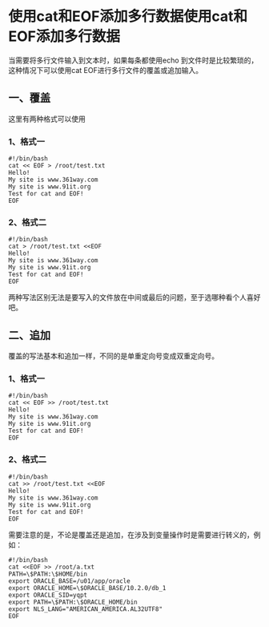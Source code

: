# 使用cat和EOF添加多行数据使用cat和EOF添加多行数据

当需要将多行文件输入到文本时，如果每条都使用echo 到文件时是比较繁琐的，这种情况下可以使用cat EOF进行多行文件的覆盖或追加输入。

## 一、覆盖
这里有两种格式可以使用

### 1、格式一

``` shell
#!/bin/bash
cat << EOF > /root/test.txt
Hello!
My site is www.361way.com
My site is www.91it.org
Test for cat and EOF!
EOF
```

### 2、格式二

``` shell
#!/bin/bash
cat > /root/test.txt <<EOF
Hello!
My site is www.361way.com
My site is www.91it.org
Test for cat and EOF!
EOF
```

两种写法区别无法是要写入的文件放在中间或最后的问题，至于选哪种看个人喜好吧。

## 二、追加

覆盖的写法基本和追加一样，不同的是单重定向号变成双重定向号。

### 1、格式一

``` shell
#!/bin/bash
cat << EOF >> /root/test.txt
Hello!
My site is www.361way.com
My site is www.91it.org
Test for cat and EOF!
EOF
```

### 2、格式二

``` shell
#!/bin/bash
cat >> /root/test.txt <<EOF
Hello!
My site is www.361way.com
My site is www.91it.org
Test for cat and EOF!
EOF
```

需要注意的是，不论是覆盖还是追加，在涉及到变量操作时是需要进行转义的，例如：

``` shell
#!/bin/bash
cat <<EOF >> /root/a.txt
PATH=\$PATH:\$HOME/bin
export ORACLE_BASE=/u01/app/oracle
export ORACLE_HOME=\$ORACLE_BASE/10.2.0/db_1
export ORACLE_SID=yqpt
export PATH=\$PATH:\$ORACLE_HOME/bin
export NLS_LANG="AMERICAN_AMERICA.AL32UTF8"
EOF
```
